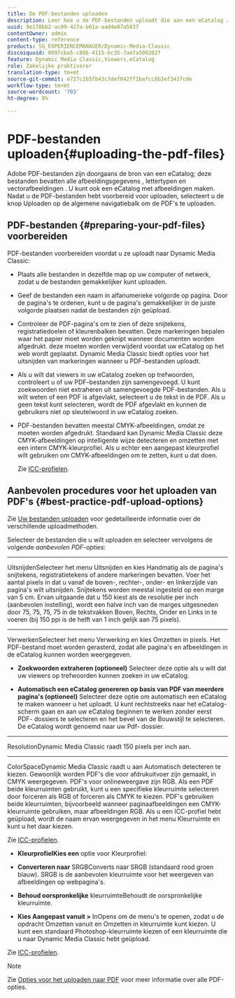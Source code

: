 ```yaml
---
title: De PDF-bestanden uploaden
description: Leer hoe u de PDF-bestanden uploadt die aan een eCatalog zijn gekoppeld.
uuid: 9e178bb2-ac09-427a-b61a-aad4e87a5837
contentOwner: admin
content-type: reference
products: SG_EXPERIENCEMANAGER/Dynamic-Media-Classic
discoiquuid: 0097cba5-c886-4115-bc35-7ae7a500202f
feature: Dynamic Media Classic,Viewers,eCatalog
role: Zakelijke praktiserer
translation-type: tm+mt
source-git-commit: e727c1b5fb43c7def842ff1bafcc8b3ef3437cde
workflow-type: tm+mt
source-wordcount: '703'
ht-degree: 0%

---
```



# PDF-bestanden uploaden{#uploading-the-pdf-files}

Adobe PDF-bestanden zijn doorgaans de bron van een eCatalog; deze bestanden bevatten alle afbeeldingsgegevens , lettertypen en vectorafbeeldingen . U kunt ook een eCatalog met afbeeldingen maken. Nadat u de PDF-bestanden hebt voorbereid voor uploaden, selecteert u de knop Uploaden op de algemene navigatiebalk om de PDF&#39;s te uploaden.

## PDF-bestanden {#preparing-your-pdf-files} voorbereiden

PDF-bestanden voorbereiden voordat u ze uploadt naar Dynamic Media Classic:

* Plaats alle bestanden in dezelfde map op uw computer of netwerk, zodat u de bestanden gemakkelijker kunt uploaden.
* Geef de bestanden een naam in alfanumerieke volgorde op pagina. Door de pagina&#39;s te ordenen, kunt u de pagina&#39;s gemakkelijker in de juiste volgorde plaatsen nadat de bestanden zijn geüpload.
* Controleer de PDF-pagina&#39;s om te zien of deze snijtekens, registratiedoelen of kleurenbalken bevatten. Deze markeringen bepalen waar het papier moet worden geknipt wanneer documenten worden afgedrukt. deze moeten worden verwijderd voordat uw eCatalog op het web wordt geplaatst. Dynamic Media Classic biedt opties voor het uitsnijden van markeringen wanneer u PDF-bestanden uploadt.
* Als u wilt dat viewers in uw eCatalog zoeken op trefwoorden, controleert u of uw PDF-bestanden zijn samengevoegd. U kunt zoekwoorden niet extraheren uit samengevoegde PDF-bestanden. Als u wilt weten of een PDF is afgevlakt, selecteert u de tekst in de PDF. Als u geen tekst kunt selecteren, wordt de PDF afgevlakt en kunnen de gebruikers niet op sleutelwoord in uw eCatalog zoeken.
* PDF-bestanden bevatten meestal CMYK-afbeeldingen, omdat ze moeten worden afgedrukt. Standaard kan Dynamic Media Classic deze CMYK-afbeeldingen op intelligente wijze detecteren en omzetten met een intern CMYK-kleurprofiel. Als u echter een aangepast kleurprofiel wilt gebruiken om CMYK-afbeeldingen om te zetten, kunt u dat doen.

   Zie [ICC-profielen](icc-profiles.md#icc_profiles).

## Aanbevolen procedures voor het uploaden van PDF&#39;s {#best-practice-pdf-upload-options}

Zie [Uw bestanden uploaden](uploading-files.md#uploading_your_files) voor gedetailleerde informatie over de verschillende uploadmethoden.

Selecteer de bestanden die u wilt uploaden en selecteer vervolgens de volgende *aanbevolen PDF-opties:*

* ****
UitsnijdenSelecteer het menu Uitsnijden en kies Handmatig als de pagina&#39;s snijtekens, registratietekens of andere markeringen bevatten. Voer het aantal pixels in dat u vanaf de boven-, rechter-, onder- en linkerzijde van pagina&#39;s wilt uitsnijden. Snijtekens worden meestal ingesteld op een marge van 5 cm. Ervan uitgaande dat u 150 kiest als de resolutie per inch (aanbevolen instelling), wordt een halve inch van de marges uitgesneden door 75, 75, 75, 75 in de tekstvakken Boven, Rechts, Onder en Links in te voeren (bij 150 ppi is de helft van 1 inch gelijk aan 75 pixels).

* ****
VerwerkenSelecteer het menu Verwerking en kies Omzetten in pixels. Het PDF-bestand moet worden gerasterd, zodat alle pagina&#39;s en afbeeldingen in de eCatalog kunnen worden weergegeven.

* **Zoekwoorden extraheren (optioneel)**
Selecteer deze optie als u wilt dat uw viewers op trefwoorden kunnen zoeken in uw eCatalog.

* **Automatisch een eCatalog genereren op basis van PDF van meerdere pagina&#39;s (optioneel)**
Selecteer deze optie om automatisch een eCatalog te maken wanneer u het uploadt. U kunt rechtstreeks naar het eCatalog-scherm gaan en aan uw eCatalog beginnen te werken zonder eerst PDF- dossiers te selecteren en het bevel van de Bouwstijl te selecteren. De eCatalog wordt genoemd naar uw Pdf- dossier.

* ****
ResolutionDynamic Media Classic raadt 150 pixels per inch aan.

* ****
ColorSpaceDynamic Media Classic raadt u aan Automatisch detecteren te kiezen. Gewoonlijk worden PDF&#39;s die voor afdrukuitvoer zijn gemaakt, in CMYK weergegeven. PDF&#39;s voor onlineweergave zijn RGB. Als een PDF beide kleurruimten gebruikt, kunt u een specifieke kleurruimte selecteren door forceren als RGB of forceren als CMYK te kiezen. PDF&#39;s gebruiken beide kleurruimten, bijvoorbeeld wanneer paginaafbeeldingen een CMYK-kleurruimte gebruiken, maar afbeeldingen RGB. Als u een ICC-profiel hebt geüpload, wordt de naam ervan weergegeven in het menu Kleurruimte en kunt u het daar kiezen.

   Zie [ICC-profielen](icc-profiles.md#icc_profiles).

* **KleurprofielKies een**
optie voor Kleurprofiel:

* **Converteren naar**
SRGBConverts naar SRGB (standaard rood groen blauw). SRGB is de aanbevolen kleurruimte voor het weergeven van afbeeldingen op webpagina&#39;s.

* **Behoud oorspronkelijke**
kleurruimteBehoudt de oorspronkelijke kleurruimte.

* **Kies Aangepast vanuit >**
InOpens om de menu&#39;s te openen, zodat u de opdracht Omzetten vanuit en Omzetten in kleurruimte kunt kiezen. U kunt een standaard Photoshop-kleurruimte kiezen of een kleurruimte die u naar Dynamic Media Classic hebt geüpload.

Zie [ICC-profielen](icc-profiles.md#icc_profiles).

>[!NOTE]
>
>Zie [Opties voor het uploaden naar PDF](pdfs.md#pdf_upload_options) voor meer informatie over alle PDF-opties.

